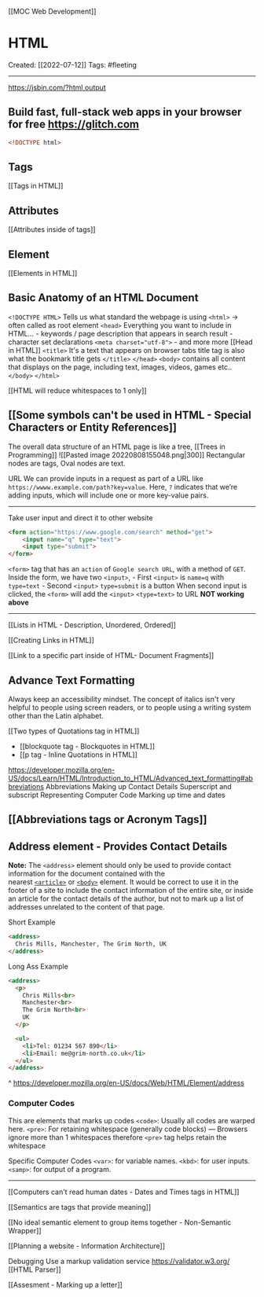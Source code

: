 [[MOC Web Development]]

# HTML
Created:  [[2022-07-12]]
Tags: #fleeting 

---
https://jsbin.com/?html,output

Build fast, full-stack web apps in your browser for free
https://glitch.com
---
```HTML
<!DOCTYPE html>
```

## Tags
[[Tags in HTML]]


## Attributes 
[[Attributes inside of tags]]


## Element
[[Elements in HTML]]


## Basic Anatomy of an HTML Document
`<!DOCTYPE HTML>` Tells us what standard the webpage is using
`<html>`  -> often called as root element
    `<head>`
        Everything you want to include in HTML...
        - keywords / page description that appears in search result
        - character set declarations  `<meta charset="utf-8">`
        - and more more [[Head in HTML]]
            `<title>`
                It's a text that appears on browser tabs
                title tag is also what the bookmark title gets
            `</title>`
    `</head>`
    `<body>`
        contains all content that displays on the page, 
        including text, images, videos, games etc..
    `</body>`
`</html>`



[[HTML will reduce whitespaces to 1 only]]


## [[Some symbols can't be used in HTML - Special Characters or Entity References]]




The overall data structure of an HTML page is 
like a tree, [[Trees in Programming]]
![[Pasted image 20220808155048.png|300]]
Rectangular nodes are tags, 
Oval nodes are text.



URL
We can provide inputs in a request as part of a URL like 
`https://wwww.example.com/path?key=value`. 
Here, `?` indicates that we’re adding inputs, which will include one or more key-value pairs.

---
Take user input and direct it to other website
```HTML
<form action="https://www.google.com/search" method="get">
    <input name="q" type="text">
    <input type="submit">
</form>
```
`<form>` tag that has an `action` of `Google search URL`, with a method of `GET`.
    Inside the form, we have two `<input>`, 
        - First `<input>` is `name=q`  with `type=text` 
        - Second `<input>` `type=submit` is a button
        When second input is clicked, the `<form>` will add the `<input>` `<type=text>` to URL
**NOT working above**

---


[[Lists in HTML - Description, Unordered, Ordered]]


[[Creating Links in HTML]]



[[Link to a specific part inside of HTML- Document Fragments]]


## Advance Text Formatting
Always keep an accessibility mindset. The concept of italics isn't very helpful to people using screen readers, or to people using a writing system other than the Latin alphabet.


[[Two types of Quotations tag in HTML]]
- [[blockquote tag - Blockquotes in HTML]]
- [[p tag - Inline Quotations in HTML]]



https://developer.mozilla.org/en-US/docs/Learn/HTML/Introduction_to_HTML/Advanced_text_formatting#abbreviations
Abbreviations
Making up Contact Details
Superscript and subscript
Representing Computer Code
Marking up time and dates

## [[Abbreviations tags or Acronym Tags]]

## Address element - Provides Contact Details
**Note:** The `<address>` element should only be used to provide contact information for the document contained with the nearest [`<article>`](https://developer.mozilla.org/en-US/docs/Web/HTML/Element/article) or [`<body>`](https://developer.mozilla.org/en-US/docs/Web/HTML/Element/body) element. 
It would be correct to use it in the footer of a site to include the contact information of the entire site, or inside an article for the contact details of the author, but not to mark up a list of addresses unrelated to the content of that page.


Short Example
```HTML
<address>
  Chris Mills, Manchester, The Grim North, UK
</address>
```


Long Ass Example
```HTML
<address>
  <p>
    Chris Mills<br>
    Manchester<br>
    The Grim North<br>
    UK
  </p>

  <ul>
    <li>Tel: 01234 567 890</li>
    <li>Email: me@grim-north.co.uk</li>
  </ul>
</address>
```

^ https://developer.mozilla.org/en-US/docs/Web/HTML/Element/address


### Computer Codes
This are elements that marks up codes 
`<code>`: Usually all codes are warped here.
`<pre>`: For retaining whitespace (generally code blocks) — 
Browsers ignore more than 1 whitespaces therefore `<pre>` tag helps retain the whitespace


Specific Computer Codes
`<var>`: for variable names.
`<kbd>`: for user inputs. 
`<samp>`: for output of a program.

---
[[Computers can't read human dates - Dates and Times tags in HTML]]



[[Semantics are tags that provide meaning]]

[[No ideal semantic element to group items together - Non-Semantic Wrapper]]

[[Planning a website - Information Architecture]]


Debugging
Use a markup validation service https://validator.w3.org/
[[HTML Parser]]




[[Assesment - Marking up a letter]]

